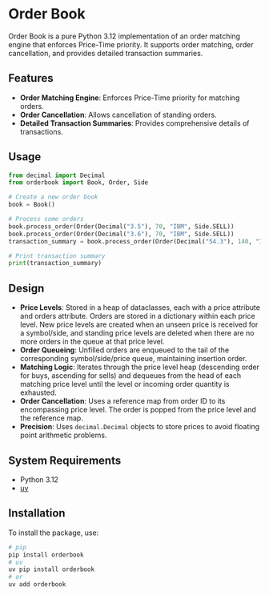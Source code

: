 # Order Book

Order Book is a pure Python 3.12 implementation of an order matching engine that enforces Price-Time priority. It supports order matching, order cancellation, and provides detailed transaction summaries.

## Features

- **Order Matching Engine**: Enforces Price-Time priority for matching orders.
- **Order Cancellation**: Allows cancellation of standing orders.
- **Detailed Transaction Summaries**: Provides comprehensive details of transactions.

## Usage

```python
from decimal import Decimal
from orderbook import Book, Order, Side

# Create a new order book
book = Book()

# Process some orders
book.process_order(Order(Decimal("3.5"), 70, "IBM", Side.SELL))
book.process_order(Order(Decimal("3.6"), 70, "IBM", Side.SELL))
transaction_summary = book.process_order(Order(Decimal("54.3"), 140, "IBM", Side.BUY))

# Print transaction summary
print(transaction_summary)
```

## Design

- **Price Levels**: Stored in a heap of dataclasses, each with a price attribute and orders attribute. Orders are stored in a dictionary within each price level. New price levels are created when an unseen price is received for a symbol/side, and standing price levels are deleted when there are no more orders in the queue at that price level.
- **Order Queueing**: Unfilled orders are enqueued to the tail of the corresponding symbol/side/price queue, maintaining insertion order.
- **Matching Logic**: Iterates through the price level heap (descending order for buys, ascending for sells) and dequeues from the head of each matching price level until the level or incoming order quantity is exhausted.
- **Order Cancellation**: Uses a reference map from order ID to its encompassing price level. The order is popped from the price level and the reference map.
- **Precision**: Uses `decimal.Decimal` objects to store prices to avoid floating point arithmetic problems.

## System Requirements

- Python 3.12
- [uv](https://github.com/astral-sh/uv)

## Installation

To install the package, use:

```sh
# pip
pip install orderbook
# uv
uv pip install orderbook
# or 
uv add orderbook
```
